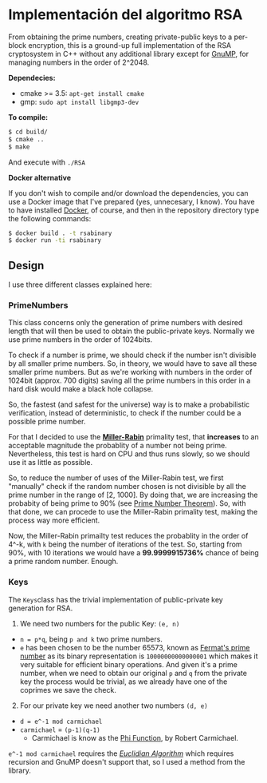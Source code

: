 # Implementación del algoritmo RSA
From obtaining the prime numbers, creating private-public keys to a per-block encryption, this is a ground-up full implementation of the RSA cryptosystem in C++ without any additional library except for [GnuMP](https://gmplib.org/), for managing numbers in the order of 2^2048.

**Dependecies:**

* cmake >= 3.5: `apt-get install cmake`
* gmp: `sudo apt install libgmp3-dev`

**To compile:**

```bash
$ cd build/
$ cmake ..
$ make
```
And execute with  `./RSA`

**Docker alternative**

If you don't wish to compile and/or download the dependencies, you can use a Docker image that I've prepared (yes, unnecesary, I know). You have to have installed [Docker](https://www.docker.com/community-edition), of course, and then in the repository directory type the following commands:

```bash
$ docker build . -t rsabinary
$ docker run -ti rsabinary
```

## Design
I use three different classes explained here:

### PrimeNumbers
This class concerns only the generation of prime numbers with desired length that will then be used to obtain the public-private keys. Normally we use prime numbers in the order of 1024bits.

To check if a number is prime, we should check if the number isn't divisible by all smaller prime numbers. So, in theory, we would have to save all these smaller prime numbers. But as we're working with numbers in the order of 1024bit (approx. 700 digits) saving all the prime numbers in this order in a hard disk would make a black hole collapse.  

So, the fastest (and safest for the universe) way is to make a probabilistic verification, instead of deterministic, to check if the number could be a possible prime number.

For that I decided to use the [**Miller-Rabin**](https://en.wikipedia.org/wiki/Miller%E2%80%93Rabin_primality_test) primality test, that **increases** to an acceptable magnitude the probablity of a number not being prime. Nevertheless, this test is hard on CPU and thus runs slowly, so we should use it as little as possible. 

So, to reduce the number of uses of the Miller-Rabin test, we first "manually" check if the random number chosen is not divisible by all the prime number in the range of [2, 1000]. By doing that, we are increasing the probabity of being prime to 90% (see [Prime Number Theorem](https://en.wikipedia.org/wiki/Prime_number_theorem)). So, with that done, we can procede to use the Miller-Rabin primality test, making the process way more efficient. 

Now, the Miller-Rabin primailty test reduces the probablity in the order of 4^-k, with `k` being the number of iterations of the test. So, starting from 90%, with 10 iterations we would have a **99.9999915736%** chance of being a prime random number. Enough.

### Keys
The `Keys`class has the trivial implementation of public-private key generation for RSA.

1. We need two numbers for the public Key: `(e, n)` 
* `n = p*q`, being `p and k` two prime numbers.
* `e` has been chosen to be the number 65573, known as [Fermat's prime number](https://en.wikipedia.org/wiki/Fermat_number) as its binary representation is `10000000000000001` which makes it very suitable for efficient binary operations. And given it's a prime number, when we need to obtain our original `p` and `q` from the private key the process would be trivial, as we already have one of the coprimes we save the check.
2. For our private key we need another two numbers `(d, e)`
* `d = e^-1 mod carmichael`
* `carmichael` = `(p-1)(q-1)`
  * Carmichael is know as the [Phi Function](https://en.wikipedia.org/wiki/Carmichael_function), by Robert Carmichael.

`e^-1 mod carmichael` requires the [*Euclidian Algorithm*](https://en.wikipedia.org/wiki/Euclidean_algorithm) which requires recursion and GnuMP doesn't support that, so I used a method from the library. 